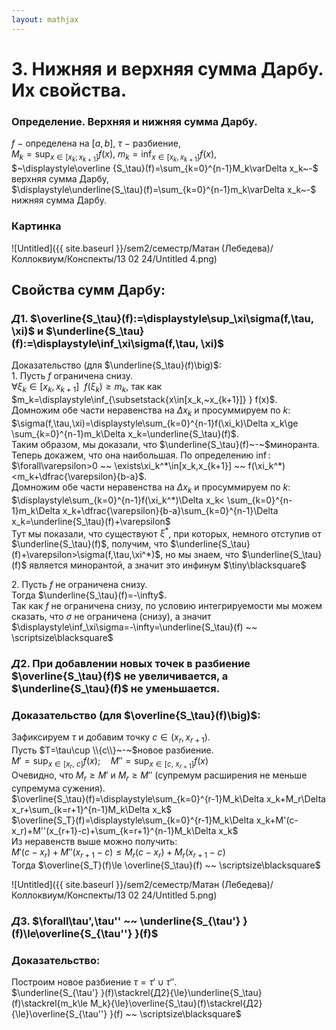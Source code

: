 ```yaml
---  
layout: mathjax  
---  
```

  
# 3. Нижняя и верхняя сумма Дарбу. Их свойства.  
  
### Определение. Верхняя и нижняя сумма Дарбу.  
$f~-$ определена на $[a,b]$, $\tau~-$ разбиение,  
$\displaystyle M_k=\sup_{x\in[x_k;x_{k+1}]}f(x)$, $\displaystyle m_k=\inf_{x\in[x_k,x_{k+1}]}f(x)$,  
$~\displaystyle\overline {S_\tau}(f)=\sum_{k=0}^{n-1}M_k\varDelta x_k~-$ верхняя сумма Дарбу,  
$\displaystyle\underline{S_\tau}(f)=\sum_{k=0}^{n-1}m_k\varDelta x_k~-$ нижняя сумма Дарбу.  
  
### Картинка  
  
![Untitled]({{ site.baseurl }}/sem2/семестр/Матан (Лебедева)/Коллоквиум/Конспекты/13 02 24/Untitled 4.png)  
  
## Свойства сумм Дарбу:  
  
### $Д1.$ $\overline{S_\tau}(f):=\displaystyle\sup_\xi\sigma(f,\tau, \xi)$ и $\underline{S_\tau}(f):=\displaystyle\inf_\xi\sigma(f,\tau, \xi)$  
Доказательство $\big($для $\underline{S_\tau}(f)\big)$:  
$1.~$Пусть $f$ ограничена снизу.  
$\forall\xi_k\in[x_k,x_{k+1}] ~~ f(\xi_k)\ge m_k$, так как $m_k=\displaystyle\inf_{\subsetstack{x\in[x_k,~x_{k+1}]} } f(x)$.  
Домножим обе части неравенства на $\Delta x_k$ и просуммируем по $k$:  
$\sigma(f,\tau,\xi)=\displaystyle\sum_{k=0}^{n-1}f(\xi_k)\Delta x_k\ge \sum_{k=0}^{n-1}m_k\Delta x_k=\underline{S_\tau}(f)$.  
Таким образом, мы доказали, что $\underline{S_\tau}(f)~-~$миноранта.  
Теперь докажем, что она наибольшая. По определению $\inf$:  
$\forall\varepsilon>0 ~~ \exists\xi_k^*\in[x_k,x_{k+1}] ~~ f(\xi_k^*)<m_k+\dfrac{\varepsilon}{b-a}$.  
Домножим обе части неравенства на $\Delta x_k$ и просуммируем по $k$:  
$\displaystyle\sum_{k=0}^{n-1}f(\xi_k^*)\Delta x_k< \sum_{k=0}^{n-1}m_k\Delta x_k+\dfrac{\varepsilon}{b-a}\sum_{k=0}^{n-1}\Delta x_k=\underline{S_\tau}(f)+\varepsilon$  
Тут мы показали, что существуют $\xi^*$, при которых, немного отступив от $\underline{S_\tau}(f)$, получим, что $\underline{S_\tau}(f)+\varepsilon>\sigma(f,\tau,\xi^*)$, но мы знаем, что $\underline{S_\tau}(f)$ является минорантой, а значит это инфинум  $\tiny\blacksquare$  
  
$2.~$Пусть $f$ не ограничена снизу.  
Тогда $\underline{S_\tau}(f)=-\infty$.  
Так как $f$ не ограничена снизу, по условию интегрируемости мы можем сказать, что $\sigma$ не ограничена (снизу), а значит $\displaystyle\inf_\xi\sigma=-\infty=\underline{S_\tau}(f) ~~ \scriptsize\blacksquare$  
  
### $Д2.$ При добавлении новых точек в разбиение  $\overline{S_\tau}(f)$ не увеличивается, а $\underline{S_\tau}(f)$ не уменьшается.  
  
### Доказательство $\big($для $\overline{S_\tau}(f)\big)$:  
Зафиксируем $\tau$ и добавим точку $c\in(x_r,x_{r+1})$.  
Пусть $T=\tau\cup \\{c\\}~-~$новое разбиение.  
$M'=\displaystyle\sup_{x\in[x_r,~c]}f(x);\quad M''=\sup_{x\in[c,~x_{r+1}]}f(x)$  
Очевидно, что $M_r\ge M'$ и $M_r\ge M''$ (супремум расширения не меньше супремума сужения).  
$\overline{S_\tau}(f)=\displaystyle\sum_{k=0}^{r-1}M_k\Delta x_k+M_r\Delta x_r+\sum_{k=r+1}^{n-1}M_k\Delta x_k$  
$\overline{S_T}(f)=\displaystyle\sum_{k=0}^{r-1}M_k\Delta x_k+M'(c-x_r)+M''(x_{r+1}-c)+\sum_{k=r+1}^{n-1}M_k\Delta x_k$  
Из неравенств выше можно получить:  
$M'(c-x_r)+M''(x_{r+1}-c)\le M_r(c-x_r)+M_r(x_{r+1}-c)$  
Тогда $\overline{S_T}(f)\le \overline{S_\tau}(f) ~~ \scriptsize\blacksquare$  
  
![Untitled]({{ site.baseurl }}/sem2/семестр/Матан (Лебедева)/Коллоквиум/Конспекты/13 02 24/Untitled 5.png)  
  
### $Д3.$ $\forall\tau',\tau'' ~~ \underline{S_{\tau'} }(f)\le\overline{S_{\tau''} }(f)$  
  
### Доказательство:  
Построим новое разбиение $\tau=\tau'\cup\tau''$.  
$\underline{S_{\tau'} }(f)\stackrel{Д2}{\le}\underline{S_\tau}(f)\stackrel{m_k\le M_k}{\le}\overline{S_\tau}(f)\stackrel{Д2}{\le}\overline{S_{\tau''} }(f) ~~ \scriptsize\blacksquare$  
